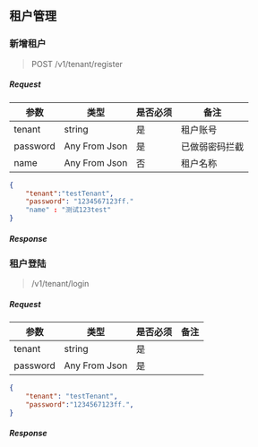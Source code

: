## 租户管理



### 新增租户

> POST /v1/tenant/register

##### Request

| 参数     | 类型          | 是否必须 | 备注           |
| -------- | ------------- | -------- | -------------- |
| tenant   | string        | 是       | 租户账号       |
| password | Any From Json | 是       | 已做弱密码拦截 |
| name     | Any From Json | 否       | 租户名称       |

```json
{
    "tenant":"testTenant",
    "password": "1234567123ff."
    "name" : "测试123test"
}
```



##### Response



### 租户登陆

>/v1/tenant/login

##### Request

| 参数     | 类型          | 是否必须 | 备注 |
| -------- | ------------- | -------- | ---- |
| tenant   | string        | 是       |      |
| password | Any From Json | 是       |      |

```json
{
    "tenant": "testTenant",
    "password":"1234567123ff.",
}
```

##### Response